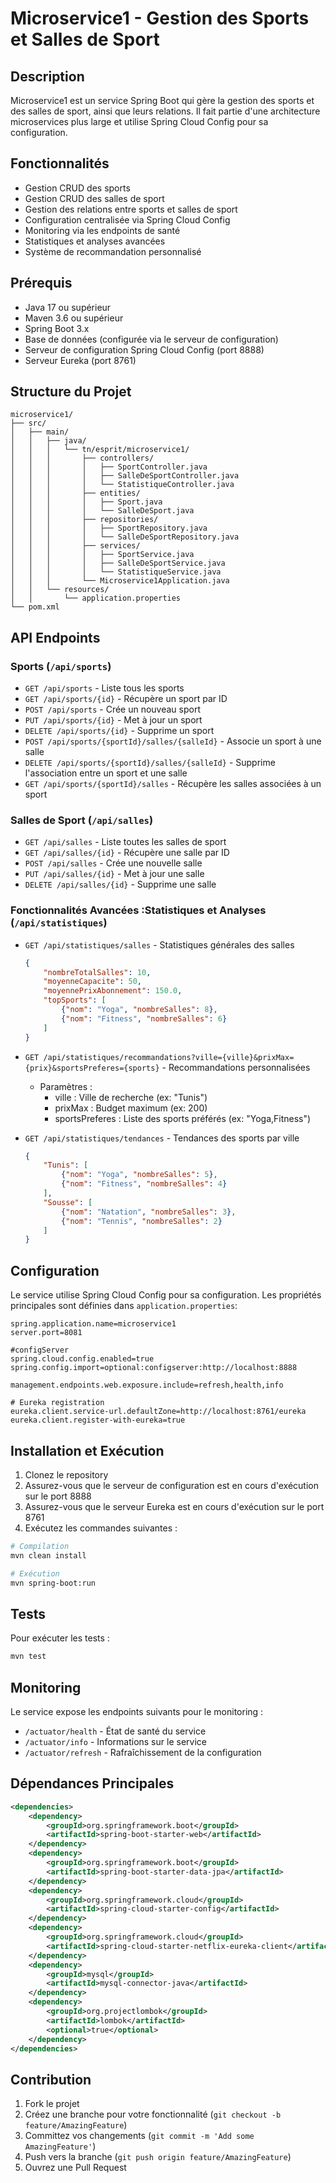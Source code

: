 # Microservice1 - Gestion des Sports et Salles de Sport

## Description
Microservice1 est un service Spring Boot qui gère la gestion des sports et des salles de sport, ainsi que leurs relations. Il fait partie d'une architecture microservices plus large et utilise Spring Cloud Config pour sa configuration.

## Fonctionnalités
- Gestion CRUD des sports
- Gestion CRUD des salles de sport
- Gestion des relations entre sports et salles de sport
- Configuration centralisée via Spring Cloud Config
- Monitoring via les endpoints de santé
- Statistiques et analyses avancées
- Système de recommandation personnalisé

## Prérequis
- Java 17 ou supérieur
- Maven 3.6 ou supérieur
- Spring Boot 3.x
- Base de données (configurée via le serveur de configuration)
- Serveur de configuration Spring Cloud Config (port 8888)
- Serveur Eureka (port 8761)

## Structure du Projet
```
microservice1/
├── src/
│   ├── main/
│   │   ├── java/
│   │   │   └── tn/esprit/microservice1/
│   │   │       ├── controllers/
│   │   │       │   ├── SportController.java
│   │   │       │   ├── SalleDeSportController.java
│   │   │       │   └── StatistiqueController.java
│   │   │       ├── entities/
│   │   │       │   ├── Sport.java
│   │   │       │   └── SalleDeSport.java
│   │   │       ├── repositories/
│   │   │       │   ├── SportRepository.java
│   │   │       │   └── SalleDeSportRepository.java
│   │   │       ├── services/
│   │   │       │   ├── SportService.java
│   │   │       │   ├── SalleDeSportService.java
│   │   │       │   └── StatistiqueService.java
│   │   │       └── Microservice1Application.java
│   │   └── resources/
│   │       └── application.properties
└── pom.xml
```

## API Endpoints

### Sports (`/api/sports`)
- `GET /api/sports` - Liste tous les sports
- `GET /api/sports/{id}` - Récupère un sport par ID
- `POST /api/sports` - Crée un nouveau sport
- `PUT /api/sports/{id}` - Met à jour un sport
- `DELETE /api/sports/{id}` - Supprime un sport
- `POST /api/sports/{sportId}/salles/{salleId}` - Associe un sport à une salle
- `DELETE /api/sports/{sportId}/salles/{salleId}` - Supprime l'association entre un sport et une salle
- `GET /api/sports/{sportId}/salles` - Récupère les salles associées à un sport

### Salles de Sport (`/api/salles`)
- `GET /api/salles` - Liste toutes les salles de sport
- `GET /api/salles/{id}` - Récupère une salle par ID
- `POST /api/salles` - Crée une nouvelle salle
- `PUT /api/salles/{id}` - Met à jour une salle
- `DELETE /api/salles/{id}` - Supprime une salle

### Fonctionnalités Avancées :Statistiques et Analyses (`/api/statistiques`)
- `GET /api/statistiques/salles` - Statistiques générales des salles
  ```json
  {
      "nombreTotalSalles": 10,
      "moyenneCapacite": 50,
      "moyennePrixAbonnement": 150.0,
      "topSports": [
          {"nom": "Yoga", "nombreSalles": 8},
          {"nom": "Fitness", "nombreSalles": 6}
      ]
  }
  ```

- `GET /api/statistiques/recommandations?ville={ville}&prixMax={prix}&sportsPreferes={sports}` - Recommandations personnalisées
  - Paramètres :
    - ville : Ville de recherche (ex: "Tunis")
    - prixMax : Budget maximum (ex: 200)
    - sportsPreferes : Liste des sports préférés (ex: "Yoga,Fitness")

- `GET /api/statistiques/tendances` - Tendances des sports par ville
  ```json
  {
      "Tunis": [
          {"nom": "Yoga", "nombreSalles": 5},
          {"nom": "Fitness", "nombreSalles": 4}
      ],
      "Sousse": [
          {"nom": "Natation", "nombreSalles": 3},
          {"nom": "Tennis", "nombreSalles": 2}
      ]
  }
  ```

## Configuration
Le service utilise Spring Cloud Config pour sa configuration. Les propriétés principales sont définies dans `application.properties`:

```properties
spring.application.name=microservice1
server.port=8081

#configServer
spring.cloud.config.enabled=true
spring.config.import=optional:configserver:http://localhost:8888

management.endpoints.web.exposure.include=refresh,health,info

# Eureka registration
eureka.client.service-url.defaultZone=http://localhost:8761/eureka
eureka.client.register-with-eureka=true
```

## Installation et Exécution

1. Clonez le repository
2. Assurez-vous que le serveur de configuration est en cours d'exécution sur le port 8888
3. Assurez-vous que le serveur Eureka est en cours d'exécution sur le port 8761
4. Exécutez les commandes suivantes :

```bash
# Compilation
mvn clean install

# Exécution
mvn spring-boot:run
```

## Tests
Pour exécuter les tests :

```bash
mvn test
```

## Monitoring
Le service expose les endpoints suivants pour le monitoring :
- `/actuator/health` - État de santé du service
- `/actuator/info` - Informations sur le service
- `/actuator/refresh` - Rafraîchissement de la configuration

## Dépendances Principales
```xml
<dependencies>
    <dependency>
        <groupId>org.springframework.boot</groupId>
        <artifactId>spring-boot-starter-web</artifactId>
    </dependency>
    <dependency>
        <groupId>org.springframework.boot</groupId>
        <artifactId>spring-boot-starter-data-jpa</artifactId>
    </dependency>
    <dependency>
        <groupId>org.springframework.cloud</groupId>
        <artifactId>spring-cloud-starter-config</artifactId>
    </dependency>
    <dependency>
        <groupId>org.springframework.cloud</groupId>
        <artifactId>spring-cloud-starter-netflix-eureka-client</artifactId>
    </dependency>
    <dependency>
        <groupId>mysql</groupId>
        <artifactId>mysql-connector-java</artifactId>
    </dependency>
    <dependency>
        <groupId>org.projectlombok</groupId>
        <artifactId>lombok</artifactId>
        <optional>true</optional>
    </dependency>
</dependencies>
```

## Contribution
1. Fork le projet
2. Créez une branche pour votre fonctionnalité (`git checkout -b feature/AmazingFeature`)
3. Committez vos changements (`git commit -m 'Add some AmazingFeature'`)
4. Push vers la branche (`git push origin feature/AmazingFeature`)
5. Ouvrez une Pull Request

